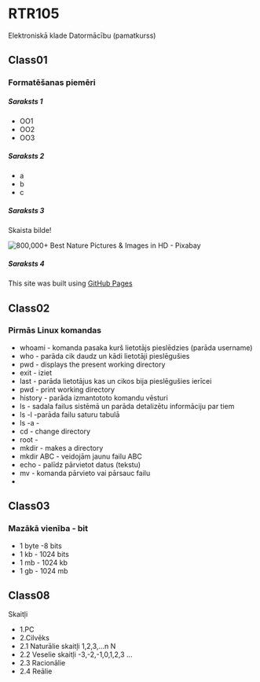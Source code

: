 # RTR105
Elektroniskā klade Datormācību (pamatkurss)
## Class01
### Formatēšanas piemēri
##### Saraksts 1
- OO1
- OO2
- OO3
##### Saraksts 2
- a
- b
- c
##### Saraksts 3
Skaista bilde!


![800,000+ Best Nature Pictures & Images in HD - Pixabay](https://cdn.pixabay.com/photo/2015/04/23/22/00/tree-736885__480.jpg)
##### Saraksts 4
﻿This site was built using [GitHub Pages](https://docs.github.com/en/get-started/writing-on-github/getting-started-with-writing-and-formatting-on-github/basic-writing-and-formatting-syntax#links)
 
## Class02
### Pirmās Linux komandas
- whoami - komanda pasaka kurš lietotājs pieslēdzies (parāda username)
- who - parāda cik daudz un kādi lietotāji pieslēgušies
- pwd - displays the present working directory
- exit - iziet
- last - parāda lietotājus kas un cikos bija pieslēgušies ierīcei
- pwd - print working directory
- history - parāda izmantototo komandu vēsturi
- ls - sadala failus sistēmā un parāda detalizētu informāciju par tiem
- ls -l -parāda failu saturu tabulā
- ls -a -
- cd - change directory
- root - 
- mkdir - makes a directory
- mkdir ABC - veidojām jaunu failu ABC
- echo - palīdz pārvietot datus (tekstu)
- mv - komanda pārvieto vai pārsauc failu
- 
## Class03
### Mazākā vienība - bit
- 1 byte -8 bits
- 1 kb - 1024 bits
- 1 mb - 1024 kb
- 1 gb - 1024 mb

## Class08
Skaitļi
- 1.PC
- 2.Cilvēks
- 2.1 Naturālie skaitļi 1,2,3,...n N
- 2.2 Veselie skaitļi -3,-2,-1,0,1,2,3 ...
- 2.3 Racionālie
- 2.4 Reālie 

